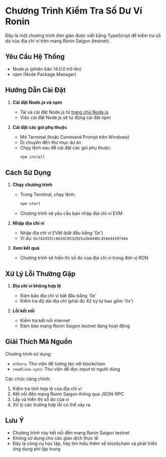 # Chương Trình Kiểm Tra Số Dư Ví Ronin

Đây là một chương trình đơn giản được viết bằng TypeScript để kiểm tra số dư của địa chỉ ví trên mạng Ronin Saigon (testnet).

## Yêu Cầu Hệ Thống

- Node.js (phiên bản 14.0.0 trở lên)
- npm (Node Package Manager)

## Hướng Dẫn Cài Đặt

1. **Cài đặt Node.js và npm**
   - Tải và cài đặt Node.js từ [trang chủ Node.js](https://nodejs.org/)
   - Việc cài đặt Node.js sẽ tự động cài đặt npm

2. **Cài đặt các gói phụ thuộc**
   - Mở Terminal (hoặc Command Prompt trên Windows)
   - Di chuyển đến thư mục dự án
   - Chạy lệnh sau để cài đặt các gói phụ thuộc:
     ```bash
     npm install
     ```

## Cách Sử Dụng

1. **Chạy chương trình**
   - Trong Terminal, chạy lệnh:
     ```bash
     npm start
     ```
   - Chương trình sẽ yêu cầu bạn nhập địa chỉ ví EVM

2. **Nhập địa chỉ ví**
   - Nhập địa chỉ ví EVM (bắt đầu bằng '0x')
   - Ví dụ: `0x742d35Cc6634C0532925a3b844Bc454e4438f44e`

3. **Xem kết quả**
   - Chương trình sẽ hiển thị số dư của địa chỉ ví trong đơn vị RON

## Xử Lý Lỗi Thường Gặp

1. **Địa chỉ ví không hợp lệ**
   - Đảm bảo địa chỉ ví bắt đầu bằng '0x'
   - Kiểm tra độ dài địa chỉ (phải đủ 42 ký tự bao gồm '0x')

2. **Lỗi kết nối**
   - Kiểm tra kết nối internet
   - Đảm bảo mạng Ronin Saigon testnet đang hoạt động

## Giải Thích Mã Nguồn

Chương trình sử dụng:
- `ethers`: Thư viện để tương tác với blockchain
- `readline-sync`: Thư viện để đọc input từ người dùng

Các chức năng chính:
1. Kiểm tra tính hợp lệ của địa chỉ ví
2. Kết nối đến mạng Ronin Saigon thông qua JSON-RPC
3. Lấy và hiển thị số dư của ví
4. Xử lý các trường hợp lỗi có thể xảy ra

## Lưu Ý

- Chương trình này kết nối đến mạng Ronin Saigon testnet
- Không sử dụng cho các giao dịch thực tế
- Đây là công cụ học tập, hãy tìm hiểu thêm về blockchain và phát triển ứng dụng phi tập trung